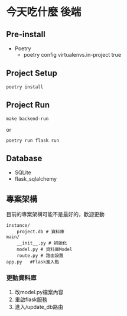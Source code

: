 # 今天吃什麼 後端

## Pre-install
- Poetry
    - poetry config virtualenvs.in-project true

## Project Setup
```
poetry install
```

## Project Run
```
make backend-run
```
or 
```
poetry run flask run
```

## Database
- SQLite 
- flask_sqlalchemy


## 專案架構
目前的專案架構可能不是最好的，歡迎更動
```
instance/
    project.db # 資料庫
main/
    __init__.py # 初始化
    model.py # 資料庫Model
    route.py # 路由設置
app.py   #Flask進入點
```

### 更動資料庫
1. 改model.py檔案內容
2. 重啟flask服務
3. 進入/update_db路由 